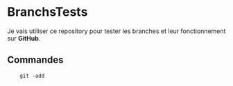 # BranchsTests

Je vais utiliser ce repository pour tester les branches et leur fonctionnement sur **GitHub**.

## Commandes

```git
    git -add
``` 